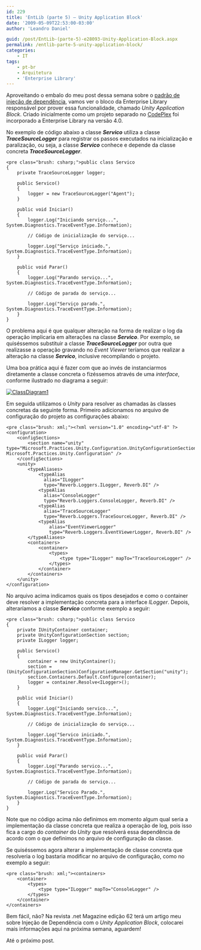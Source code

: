```yaml
---
id: 229
title: 'EntLib (parte 5) – Unity Application Block'
date: '2009-05-09T22:53:00-03:00'
author: 'Leandro Daniel'

guid: /post/EntLib-(parte-5)-e28093-Unity-Application-Block.aspx
permalink: /entlib-parte-5-unity-application-block/
categories:
    - IT
tags:
    - pt-br
    - Arquitetura
    - 'Enterprise Library'
---
```


Aproveitando o embalo do meu post dessa semana sobre o [padrão de injeção de dependência](http://www.leandrodaniel.com/post/O-exemplo-da-Injecao-de-Dependencia-na-tomada-de-decisao-de-um-arquiteto), vamos ver o bloco da Enterprise Library responsável por prover essa funcionalidade, chamado *Unity Application Block*. Criado inicialmente como um projeto separado no [CodePlex](http://www.codeplex.com/unity) foi incorporado a Enterprise Library na versão 4.0.

No exemplo de código abaixo a classe ***Servico*** utiliza a classe ***TraceSourceLogger*** para registrar os passos executados na inicialização e paralização, ou seja, a classe ***Servico*** conhece e depende da classe concreta ***TraceSourceLogger***.

```
<pre class="brush: csharp;">public class Servico
{
    private TraceSourceLogger logger;

    public Servico()
    {
        logger = new TraceSourceLogger("Agent");
    }

    public void Iniciar()
    {
        logger.Log("Iniciando serviço...", System.Diagnostics.TraceEventType.Information);

        // Código de inicialização do serviço...

        logger.Log("Serviço iniciado.", System.Diagnostics.TraceEventType.Information);
    }

    public void Parar()
    {
        logger.Log("Parando serviço...", System.Diagnostics.TraceEventType.Information);

        // Código de parada do serviço...

        logger.Log("Serviço parado.", System.Diagnostics.TraceEventType.Information);
    }
}
```

O problema aqui é que qualquer alteração na forma de realizar o log da operação implicaria em alterações na classe ***Servico***. Por exemplo, se quiséssemos substituir a classe ***TraceSourceLogger*** por outra que realizasse a operação gravando no *Event Viewer* teríamos que realizar a alteração na classe ***Servico***, inclusive recompilando o projeto.

Uma boa prática aqui é fazer com que ao invés de instanciarmos diretamente a classe concreta o fizéssemos através de uma *interface*, conforme ilustrado no diagrama a seguir:

[![ClassDiagram1](http://leandrodaniel.com/pics/WindowsLiveWriter/EntLibparte5UnityApplicationBlock/2A4BF146/ClassDiagram1_thumb.png "ClassDiagram1")](http://leandrodaniel.com/pics/WindowsLiveWriter/EntLibparte5UnityApplicationBlock/2F2EA502/ClassDiagram1.png)

Em seguida utilizamos o *Unity* para resolver as chamadas às classes concretas da seguinte forma. Primeiro adicionamos no arquivo de configuração do projeto as configurações abaixo:

```
<pre class="brush: xml;"><?xml version="1.0" encoding="utf-8" ?>
<configuration>
    <configSections>
        <section name="unity" type="Microsoft.Practices.Unity.Configuration.UnityConfigurationSection, Microsoft.Practices.Unity.Configuration" />
    </configSections>
    <unity>
        <typeAliases>
            <typeAlias
              alias="ILogger"
              type="Reverb.Loggers.ILogger, Reverb.DI" />
            <typeAlias
              alias="ConsoleLogger"
              type="Reverb.Loggers.ConsoleLogger, Reverb.DI" />
            <typeAlias
              alias="TraceSourceLogger"
              type="Reverb.Loggers.TraceSourceLogger, Reverb.DI" />
            <typeAlias
                alias="EventViewerLogger"
                type="Reverb.Loggers.EventViewerLogger, Reverb.DI" />
        </typeAliases>
        <containers>
            <container>
                <types>
                    <type type="ILogger" mapTo="TraceSourceLogger" />
                </types>
            </container>
        </containers>
    </unity>
</configuration>
```

No arquivo acima indicamos quais os tipos desejados e como o container deve resolver a implementação concreta para a interface *ILogger*. Depois, alteraríamos a classe ***Servico*** conforme exemplo a seguir:

```
<pre class="brush: csharp;">public class Servico
{
    private IUnityContainer container;
    private UnityConfigurationSection section;
    private ILogger logger;

    public Servico()
    {
        container = new UnityContainer();
        section = (UnityConfigurationSection)ConfigurationManager.GetSection("unity");
        section.Containers.Default.Configure(container);
        logger = container.Resolve<ILogger>();
    }

    public void Iniciar()
    {   
        logger.Log("Iniciando servico...", System.Diagnostics.TraceEventType.Information);

        // Código de inicialização do serviço...

        logger.Log("Servico iniciado.", System.Diagnostics.TraceEventType.Information);
    }

    public void Parar()
    {
        logger.Log("Parando servico...", System.Diagnostics.TraceEventType.Information);

        // Código de parada do serviço...

        logger.Log("Servico Parado.", System.Diagnostics.TraceEventType.Information);
    }
}
```

Note que no código acima não definimos em momento algum qual seria a implementação da classe concreta que realiza a operação de log, pois isso fica a cargo do *container* do *Unity* que resolverá essa dependência de acordo com o que definimos no arquivo de configuração da classe.

Se quiséssemos agora alterar a implementação de classe concreta que resolveria o log bastaria modificar no arquivo de configuração, como no exemplo a seguir:

```
<pre class="brush: xml;"><containers>
    <container>
        <types>
            <type type="ILogger" mapTo="ConsoleLogger" />
        </types>
    </container>
</containers>
```

Bem fácil, não? Na revista .net Magazine edição 62 terá um artigo meu sobre Injeção de Dependência com o *Unity Application Block*, colocarei mais informações aqui na próxima semana, aguardem!

Até o próximo post.
